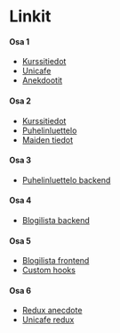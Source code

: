 Linkit
===
#### Osa 1
- [Kurssitiedot](https://github.com/S4ndyk-fullstack/kurssitiedot/tree/osa1)
- [Unicafe](https://github.com/S4ndyk-fullstack/unicafe)
- [Anekdootit](https://github.com/S4ndyk-fullstack/anekdootit)
#### Osa 2
- [Kurssitiedot](https://github.com/S4ndyk-fullstack/kurssitiedot/tree/osa2)
- [Puhelinluettelo](https://github.com/S4ndyk-fullstack/puhelinluettelo/tree/osa2)
- [Maiden tiedot](https://github.com/S4ndyk-fullstack/maiden-tiedot)
#### Osa 3
- [Puhelinluettelo backend](https://github.com/S4ndyk-fullstack/puhelinluettelo-backend)
#### Osa 4
- [Blogilista backend](https://github.com/S4ndyk-fullstack/blogilista-backend)
#### Osa 5
- [Blogilista frontend](https://github.com/S4ndyk-fullstack/bloglist-frontend)
- [Custom hooks](https://github.com/S4ndyk-fullstack/custom-hooks)
#### Osa 6
- [Redux anecdote](https://github.com/S4ndyk-fullstack/redux-anecdotes)
- [Unicafe redux](https://github.com/S4ndyk-fullstack/redux-anecdotes)
